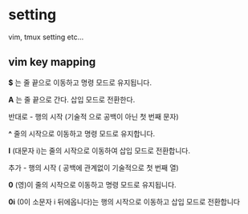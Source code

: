 # setting
vim, tmux setting etc...


## vim key mapping
**$** 는 줄 끝으로 이동하고 명령 모드로 유지됩니다.

**A** 는 줄 끝으로 간다. 삽입 모드로 전환한다.

반대로 - 행의 시작 (기술적 으로 공백이 아닌 첫 번째 문자)

**^** 줄의 시작으로 이동하고 명령 모드로 유지합니다.

**I** (대문자 i)는 줄의 시작으로 이동하여 삽입 모드로 전환합니다.

추가 - 행의 시작 ( 공백에 관계없이 기술적으로 첫 번째 열)

**0** (영)이 줄의 시작으로 이동하고 명령 모드로 유지됩니다.

**0i** (0이 소문자 i 뒤에옵니다)는 행의 시작으로 이동하고 삽입 모드로 전환합니다
